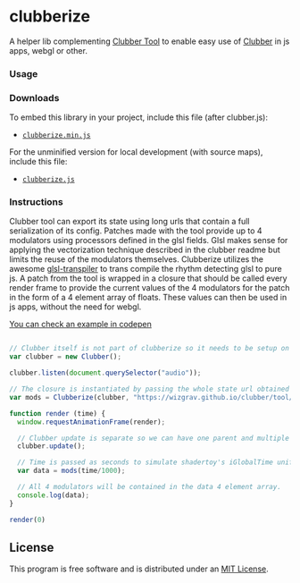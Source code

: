 clubberize
========

A helper lib complementing [Clubber Tool](http://wizgrav.github.io/clubber/tool) to enable easy use of [Clubber](http://github.com/wizgrav/clubber/) in js apps, webgl or other.

### Usage ###

### Downloads

To embed this library in your project, include this file (after clubber.js):

* [`clubberize.min.js`](http://wizgrav.github.io/clubberize/dist/clubberize.min.js)

For the unminified version for local development (with source maps), include this file:

* [`clubberize.js`](http://wizgrav.github.io/clubberize/dist/clubberize.js)

### Instructions ###

Clubber tool can export its state using long urls that contain a full serialization of its config. Patches made with the tool provide up to 4 modulators using processors defined in the glsl fields. Glsl makes sense for applying the vectorization technique described in the clubber readme but limits the reuse of the modulators themselves. Clubberize utilizes the awesome [glsl-transpiler](https://github.com/stackgl/glsl-transpiler) to trans compile the rhythm detecting glsl to pure js. A patch from the tool is wrapped in a closure that should be called every render frame to provide the current values of the 4 modulators for the patch in the form of a 4 element array of floats. These values can then be used in js apps, without the need for webgl.

[You can check an example in codepen](http://codepen.io/wizgrav/pen/PWKNmg)

```javascript

// Clubber itself is not part of clubberize so it needs to be setup on it's own.
var clubber = new Clubber();

clubber.listen(document.querySelector("audio"));

// The closure is instantiated by passing the whole state url obtained from clubber tool.
var mods = Clubberize(clubber, "https://wizgrav.github.io/clubber/tool/?tool=1&t0=6234&r0=3,36,64,128&s0=0.1,0.1,0.1,0.1...");

function render (time) {
  window.requestAnimationFrame(render);  

  // Clubber update is separate so we can have one parent and multiple modulator packs
  clubber.update();

  // Time is passed as seconds to simulate shadertoy's iGlobalTime uniform, in case it is used by modulators.
  var data = mods(time/1000);

  // All 4 modulators will be contained in the data 4 element array.
  console.log(data);
}

render(0)
```

## License

This program is free software and is distributed under an [MIT License](LICENSE).
